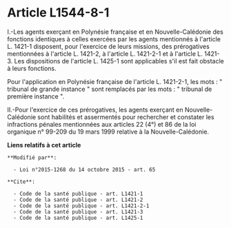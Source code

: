 # Article L1544-8-1

I.-Les agents exerçant en Polynésie française et en Nouvelle-Calédonie des fonctions identiques à celles exercées par les
agents mentionnés à l'article L. 1421-1 disposent, pour l'exercice de leurs missions, des prérogatives mentionnées à
l'article L. 1421-2, à l'article L. 1421-2-1 et à l'article L. 1421-3. Les dispositions de l'article L. 1425-1 sont
applicables s'il est fait obstacle à leurs fonctions. 

Pour l'application en Polynésie française de l'article L. 1421-2-1, les mots : " tribunal de grande instance " sont remplacés
par les mots : " tribunal de première instance ". 

II.-Pour l'exercice de ces prérogatives, les agents exerçant en Nouvelle-Calédonie sont habilités et assermentés pour
rechercher et constater les infractions pénales mentionnées aux articles 22 (4°) et 86 de la loi organique n° 99-209 du 19
mars 1999 relative à la Nouvelle-Calédonie.

**Liens relatifs à cet article**

	**Modifié par**:

	  - Loi n°2015-1268 du 14 octobre 2015 - art. 65

	**Cite**:

	  - Code de la santé publique - art. L1421-1
	  - Code de la santé publique - art. L1421-2
	  - Code de la santé publique - art. L1421-2-1
	  - Code de la santé publique - art. L1421-3
	  - Code de la santé publique - art. L1425-1
